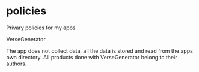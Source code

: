 # policies
Privary policies for my apps

VerseGenerator

The app does not collect data, all the data is stored and read from the apps own directory. All products done with VerseGenerator belong to their authors.
